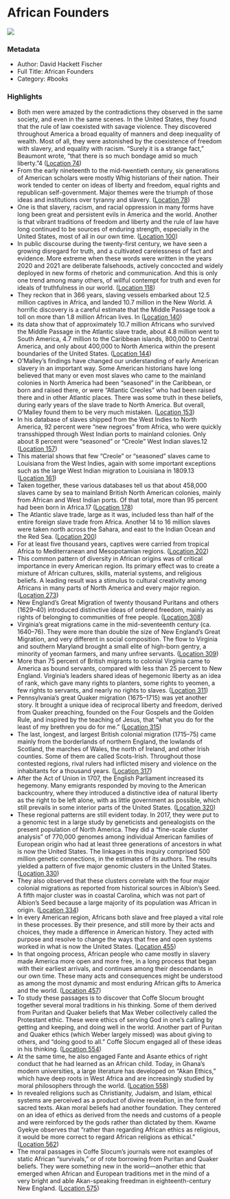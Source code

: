 # African Founders

![](https://m.media-amazon.com/images/I/71xZ8w3k-LL._SY160.jpg)

### Metadata

- Author: David Hackett Fischer
- Full Title: African Founders
- Category: #books

### Highlights

- Both men were amazed by the contradictions they observed in the same society, and even in the same scenes. In the United States, they found that the rule of law coexisted with savage violence. They discovered throughout America a broad equality of manners and deep inequality of wealth. Most of all, they were astonished by the coexistence of freedom with slavery, and equality with racism. “Surely it is a strange fact,” Beaumont wrote, “that there is so much bondage amid so much liberty.”4 ([Location 74](https://readwise.io/to_kindle?action=open&asin=B0984GXXFX&location=74))
- From the early nineteenth to the mid-twentieth century, six generations of American scholars were mostly Whig historians of their nation. Their work tended to center on ideas of liberty and freedom, equal rights and republican self-government. Major themes were the triumph of those ideas and institutions over tyranny and slavery. ([Location 78](https://readwise.io/to_kindle?action=open&asin=B0984GXXFX&location=78))
- One is that slavery, racism, and racial oppression in many forms have long been great and persistent evils in America and the world. Another is that vibrant traditions of freedom and liberty and the rule of law have long continued to be sources of enduring strength, especially in the United States, most of all in our own time. ([Location 100](https://readwise.io/to_kindle?action=open&asin=B0984GXXFX&location=100))
- In public discourse during the twenty-first century, we have seen a growing disregard for truth, and a cultivated carelessness of fact and evidence. More extreme when these words were written in the years 2020 and 2021 are deliberate falsehoods, actively concocted and widely deployed in new forms of rhetoric and communication. And this is only one trend among many others, of willful contempt for truth and even for ideals of truthfulness in our world. ([Location 118](https://readwise.io/to_kindle?action=open&asin=B0984GXXFX&location=118))
- They reckon that in 366 years, slaving vessels embarked about 12.5 million captives in Africa, and landed 10.7 million in the New World. A horrific discovery is a careful estimate that the Middle Passage took a toll on more than 1.8 million African lives. In ([Location 140](https://readwise.io/to_kindle?action=open&asin=B0984GXXFX&location=140))
- its data show that of approximately 10.7 million Africans who survived the Middle Passage in the Atlantic slave trade, about 4.8 million went to South America, 4.7 million to the Caribbean islands, 800,000 to Central America, and only about 400,000 to North America within the present boundaries of the United States. ([Location 144](https://readwise.io/to_kindle?action=open&asin=B0984GXXFX&location=144))
- O’Malley’s findings have changed our understanding of early American slavery in an important way. Some American historians have long believed that many or even most slaves who came to the mainland colonies in North America had been “seasoned” in the Caribbean, or born and raised there, or were “Atlantic Creoles” who had been raised there and in other Atlantic places. There was some truth in these beliefs, during early years of the slave trade to North America. But overall, O’Malley found them to be very much mistaken. ([Location 153](https://readwise.io/to_kindle?action=open&asin=B0984GXXFX&location=153))
- In his database of slaves shipped from the West Indies to North America, 92 percent were “new negroes” from Africa, who were quickly transshipped through West Indian ports to mainland colonies. Only about 8 percent were “seasoned” or “Creole” West Indian slaves.12 ([Location 157](https://readwise.io/to_kindle?action=open&asin=B0984GXXFX&location=157))
- This material shows that few “Creole” or “seasoned” slaves came to Louisiana from the West Indies, again with some important exceptions such as the large West Indian migration to Louisiana in 1809.13 ([Location 161](https://readwise.io/to_kindle?action=open&asin=B0984GXXFX&location=161))
- Taken together, these various databases tell us that about 458,000 slaves came by sea to mainland British North American colonies, mainly from African and West Indian ports. Of that total, more than 95 percent had been born in Africa.17 ([Location 178](https://readwise.io/to_kindle?action=open&asin=B0984GXXFX&location=178))
- The Atlantic slave trade, large as it was, included less than half of the entire foreign slave trade from Africa. Another 14 to 16 million slaves were taken north across the Sahara, and east to the Indian Ocean and the Red Sea. ([Location 200](https://readwise.io/to_kindle?action=open&asin=B0984GXXFX&location=200))
- For at least five thousand years, captives were carried from tropical Africa to Mediterranean and Mesopotamian regions. ([Location 202](https://readwise.io/to_kindle?action=open&asin=B0984GXXFX&location=202))
- This common pattern of diversity in African origins was of critical importance in every American region. Its primary effect was to create a mixture of African cultures, skills, material systems, and religious beliefs. A leading result was a stimulus to cultural creativity among Africans in many parts of North America and every major region. ([Location 273](https://readwise.io/to_kindle?action=open&asin=B0984GXXFX&location=273))
- New England’s Great Migration of twenty thousand Puritans and others (1629–40) introduced distinctive ideas of ordered freedom, mainly as rights of belonging to communities of free people. ([Location 308](https://readwise.io/to_kindle?action=open&asin=B0984GXXFX&location=308))
- Virginia’s great migrations came in the mid-seventeenth century (ca. 1640–76). They were more than double the size of New England’s Great Migration, and very different in social composition. The flow to Virginia and southern Maryland brought a small elite of high-born gentry, a minority of yeoman farmers, and many unfree servants. ([Location 309](https://readwise.io/to_kindle?action=open&asin=B0984GXXFX&location=309))
- More than 75 percent of British migrants to colonial Virginia came to America as bound servants, compared with less than 25 percent to New England. Virginia’s leaders shared ideas of hegemonic liberty as an idea of rank, which gave many rights to planters, some rights to yeomen, a few rights to servants, and nearly no rights to slaves. ([Location 311](https://readwise.io/to_kindle?action=open&asin=B0984GXXFX&location=311))
- Pennsylvania’s great Quaker migration (1675–1715) was yet another story. It brought a unique idea of reciprocal liberty and freedom, derived from Quaker preaching, founded on the Four Gospels and the Golden Rule, and inspired by the teaching of Jesus, that “what you do for the least of my brethren you do for me.” ([Location 315](https://readwise.io/to_kindle?action=open&asin=B0984GXXFX&location=315))
- The last, longest, and largest British colonial migration (1715–75) came mainly from the borderlands of northern England, the lowlands of Scotland, the marches of Wales, the north of Ireland, and other Irish counties. Some of them are called Scots-Irish. Throughout those contested regions, rival rulers had inflicted misery and violence on the inhabitants for a thousand years. ([Location 317](https://readwise.io/to_kindle?action=open&asin=B0984GXXFX&location=317))
- After the Act of Union in 1707, the English Parliament increased its hegemony. Many emigrants responded by moving to the American backcountry, where they introduced a distinctive idea of natural liberty as the right to be left alone, with as little government as possible, which still prevails in some interior parts of the United States. ([Location 320](https://readwise.io/to_kindle?action=open&asin=B0984GXXFX&location=320))
- These regional patterns are still evident today. In 2017, they were put to a genomic test in a large study by geneticists and genealogists on the present population of North America. They did a “fine-scale cluster analysis” of 770,000 genomes among individual American families of European origin who had at least three generations of ancestors in what is now the United States. The linkages in this inquiry comprised 500 million genetic connections, in the estimates of its authors. The results yielded a pattern of five major genomic clusters in the United States. ([Location 330](https://readwise.io/to_kindle?action=open&asin=B0984GXXFX&location=330))
- They also observed that these clusters correlate with the four major colonial migrations as reported from historical sources in Albion’s Seed. A fifth major cluster was in coastal Carolina, which was not part of Albion’s Seed because a large majority of its population was African in origin. ([Location 334](https://readwise.io/to_kindle?action=open&asin=B0984GXXFX&location=334))
- In every American region, Africans both slave and free played a vital role in these processes. By their presence, and still more by their acts and choices, they made a difference in American history. They acted with purpose and resolve to change the ways that free and open systems worked in what is now the United States. ([Location 455](https://readwise.io/to_kindle?action=open&asin=B0984GXXFX&location=455))
- In that ongoing process, African people who came mostly in slavery made America more open and more free, in a long process that began with their earliest arrivals, and continues among their descendants in our own time. These many acts and consequences might be understood as among the most dynamic and most enduring African gifts to America and the world. ([Location 457](https://readwise.io/to_kindle?action=open&asin=B0984GXXFX&location=457))
- To study these passages is to discover that Coffe Slocum brought together several moral traditions in his thinking. Some of them derived from Puritan and Quaker beliefs that Max Weber collectively called the Protestant ethic. These were ethics of serving God in one’s calling by getting and keeping, and doing well in the world. Another part of Puritan and Quaker ethics (which Weber largely missed) was about giving to others, and “doing good to all.” Coffe Slocum engaged all of these ideas in his thinking. ([Location 554](https://readwise.io/to_kindle?action=open&asin=B0984GXXFX&location=554))
- At the same time, he also engaged Fante and Asante ethics of right conduct that he had learned as an African child. Today, in Ghana’s modern universities, a large literature has developed on “Akan Ethics,” which have deep roots in West Africa and are increasingly studied by moral philosophers through the world. ([Location 558](https://readwise.io/to_kindle?action=open&asin=B0984GXXFX&location=558))
- In revealed religions such as Christianity, Judaism, and Islam, ethical systems are perceived as a product of divine revelation, in the form of sacred texts. Akan moral beliefs had another foundation. They centered on an idea of ethics as derived from the needs and customs of a people and were reinforced by the gods rather than dictated by them. Kwame Gyekye observes that “rather than regarding African ethics as religious, it would be more correct to regard African religions as ethical.” ([Location 562](https://readwise.io/to_kindle?action=open&asin=B0984GXXFX&location=562))
- The moral passages in Coffe Slocum’s journals were not examples of static African “survivals,” or of rote borrowing from Puritan and Quaker beliefs. They were something new in the world—another ethic that emerged when African and European traditions met in the mind of a very bright and able Akan-speaking freedman in eighteenth-century New England. ([Location 575](https://readwise.io/to_kindle?action=open&asin=B0984GXXFX&location=575))
